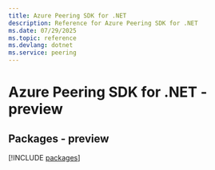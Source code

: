 ```yaml
---
title: Azure Peering SDK for .NET
description: Reference for Azure Peering SDK for .NET
ms.date: 07/29/2025
ms.topic: reference
ms.devlang: dotnet
ms.service: peering
---
```

# Azure Peering SDK for .NET - preview
## Packages - preview
[!INCLUDE [packages](peering-index.md)]